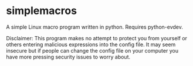 # simplemacros
A simple Linux macro program written in python. Requires python-evdev.

Disclaimer: This program makes no attempt to protect you from yourself or others entering malicious expressions into the config file. It may seem insecure but if people can change the config file on your computer you have more pressing security issues to worry about.

